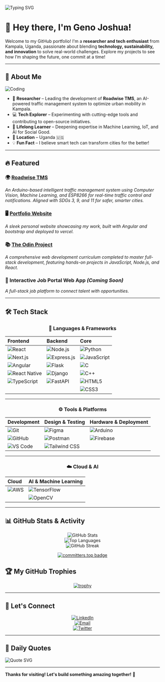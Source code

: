 ![Typing SVG](https://readme-typing-svg.herokuapp.com?color=%2336BCF7&lines=Building...;Building...)

# 👋 Hey there, I'm Geno Joshua!
Welcome to my GitHub portfolio! I'm a **researcher and tech enthusiast** from Kampala, Uganda, passionate about blending **technology, sustainability, and innovation** to solve real-world challenges. Explore my projects to see how I’m shaping the future, one commit at a time!

---

## 🚀 About Me

![Coding](https://media.giphy.com/media/qgQUggAC3Pfv687qPC/giphy.gif)

- 🔬 **Researcher** – Leading the development of **Roadwise TMS**, an AI-powered traffic management system to optimize urban mobility in Kampala.
- 💻 **Tech Explorer** – Experimenting with cutting-edge tools and contributing to open-source initiatives.
- 🌱 **Lifelong Learner** – Deepening expertise in Machine Learning, IoT, and AI for Social Good.
- 📍 **Location** – Uganda 🇺🇬
- 💡 **Fun Fact** – I believe smart tech can transform cities for the better!

---

## 🔥 Featured 

### 🌍 [Roadwise TMS](https://github.com/GenoJ83/Roadwise-TMS)
*An Arduino-based intelligent traffic management system using Computer Vision, Machine Learning, and ESP8266 for real-time traffic control and notifications. Aligned with SDGs 3, 9, and 11 for safer, smarter cities.*

### 🖥️ [Portfolio Website](https://genoj83.vercel.app/)
*A sleek personal website showcasing my work, built with Angular and bootstrap and deployed to vercel.*

### 📚 [The Odin Project](https://github.com/GenoJ83/odin-project)
*A comprehensive web development curriculum completed to master full-stack development, featuring hands-on projects in JavaScript, Node.js, and React.*

### 💼 Interactive Job Portal Web App *(Coming Soon)*
*A full-stack job platform to connect talent with opportunities.*

---

## 🛠️ Tech Stack

<div align="center">

### 📱 Languages & Frameworks

| Frontend | Backend | Core |
|:---------|:--------|:-----|
| ![React](https://img.shields.io/badge/React-61DAFB?style=flat-square&logo=react&logoColor=black) | ![Node.js](https://img.shields.io/badge/Node.js-339933?style=flat-square&logo=nodedotjs&logoColor=white) | ![Python](https://img.shields.io/badge/Python-3776AB?style=flat-square&logo=python&logoColor=white) |
| ![Next.js](https://img.shields.io/badge/Next.js-000000?style=flat-square&logo=next.js&logoColor=white) | ![Express.js](https://img.shields.io/badge/Express.js-000000?style=flat-square&logo=express&logoColor=white) | ![JavaScript](https://img.shields.io/badge/JavaScript-F7DF1E?style=flat-square&logo=javascript&logoColor=black) |
| ![Angular](https://img.shields.io/badge/Angular-DD0031?style=flat-square&logo=angular&logoColor=white) | ![Flask](https://img.shields.io/badge/Flask-000000?style=flat-square&logo=flask&logoColor=white) | ![C](https://img.shields.io/badge/C-A8B9CC?style=flat-square&logo=c&logoColor=black) |
| ![React Native](https://img.shields.io/badge/React_Native-61DAFB?style=flat-square&logo=react&logoColor=black) | ![Django](https://img.shields.io/badge/Django-092E20?style=flat-square&logo=django&logoColor=white) | ![C++](https://img.shields.io/badge/C++-00599C?style=flat-square&logo=cplusplus&logoColor=white) |
| ![TypeScript](https://img.shields.io/badge/TypeScript-3178C6?style=flat-square&logo=typescript&logoColor=white) | ![FastAPI](https://img.shields.io/badge/FastAPI-009688?style=flat-square&logo=fastapi&logoColor=white) | ![HTML5](https://img.shields.io/badge/HTML5-E34F26?style=flat-square&logo=html5&logoColor=white) |
| | | ![CSS3](https://img.shields.io/badge/CSS3-1572B6?style=flat-square&logo=css3&logoColor=white) |

---

### ⚙️ Tools & Platforms

| Development | Design & Testing | Hardware & Deployment |
|:------------|:-----------------|:----------------------|
| ![Git](https://img.shields.io/badge/Git-F05032?style=flat-square&logo=git&logoColor=white) | ![Figma](https://img.shields.io/badge/Figma-F24E1E?style=flat-square&logo=figma&logoColor=white) | ![Arduino](https://img.shields.io/badge/Arduino-00979D?style=flat-square&logo=arduino&logoColor=white) |
| ![GitHub](https://img.shields.io/badge/GitHub-181717?style=flat-square&logo=github&logoColor=white) | ![Postman](https://img.shields.io/badge/Postman-FF6C37?style=flat-square&logo=postman&logoColor=white) | ![Firebase](https://img.shields.io/badge/Firebase-FFCA28?style=flat-square&logo=firebase&logoColor=black) |
| ![VS Code](https://img.shields.io/badge/VS_Code-007ACC?style=flat-square&logo=visual-studio-code&logoColor=white) | ![Tailwind CSS](https://img.shields.io/badge/Tailwind_CSS-38B2AC?style=flat-square&logo=tailwind-css&logoColor=white) | |

---

### ☁️ Cloud & AI

| Cloud | AI & Machine Learning |
|:------|:---------------------|
| ![AWS](https://img.shields.io/badge/AWS-232F3E?style=flat-square&logo=amazonaws&logoColor=white) | ![TensorFlow](https://img.shields.io/badge/TensorFlow-FF6F00?style=flat-square&logo=tensorflow&logoColor=white) |
| | ![OpenCV](https://img.shields.io/badge/OpenCV-5C3EE8?style=flat-square&logo=opencv&logoColor=white) |

</div>

---

## 📊 GitHub Stats & Activity

<div align="center">

![GitHub Stats](https://github-readme-stats.vercel.app/api?username=GenoJ83&show_icons=true&theme=radical&hide_border=true&include_all_commits=true)  
![Top Languages](https://github-readme-stats.vercel.app/api/top-langs/?username=GenoJ83&layout=compact&theme=radical&hide_border=true)  
![GitHub Streak](https://streak-stats.demolab.com/?user=GenoJ83&theme=radical&hide_border=true&date_format=j%20M%5B%20Y%5D&mode=weekly)

[![committers.top badge](https://user-badge.committers.top/uganda_private/GenoJ83.svg)](https://user-badge.committers.top/uganda_private/GenoJ83)

</div>

## 🏆 My GitHub Trophies

<div align="center">

[![trophy](https://github-profile-trophy.vercel.app/?username=GenoJ83&theme=onedark&column=3&margin-w=15&margin-h=15)](https://github.com/ryo-ma/github-profile-trophy)

</div>

---

## 🤝 Let's Connect

<div align="center">

[![LinkedIn](https://img.shields.io/badge/LinkedIn-0077B5?style=for-the-badge&logo=linkedin&logoColor=white)](https://www.linkedin.com/in/geno-joshua-b5053b273/)  
[![Email](https://img.shields.io/badge/Gmail-D14836?style=for-the-badge&logo=gmail&logoColor=white)](mailto:genojoshua83@gmail.com)  
[![Twitter](https://img.shields.io/badge/Twitter-1DA1F2?style=for-the-badge&logo=twitter&logoColor=white)](https://twitter.com/yourhandle)  

</div>

---

## 🧠 Daily Quotes 

![Quote SVG](https://readme-typing-svg.herokuapp.com?color=%2336BCF7&lines="Code+is+poetry+for+machines";"Innovation+starts+with+a+single+commit";"Build+today,+impact+tomorrow";"Tech+transforms,+passion+drives")

---

**Thanks for visiting! Let's build something amazing together!** 🚀
